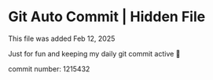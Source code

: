 # Git Auto Commit | Hidden File

This file was added Feb 12, 2025

Just for fun and keeping my daily git commit active 🤪

commit number: 1215432
